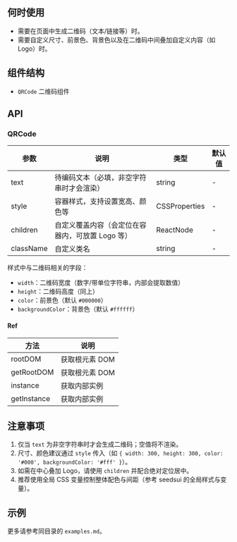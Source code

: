 ## 何时使用

- 需要在页面中生成二维码（文本/链接等）时。
- 需要自定义尺寸、前景色、背景色以及在二维码中间叠加自定义内容（如 Logo）时。

## 组件结构

- `QRCode` 二维码组件

## API

### QRCode

| 参数      | 说明                                             | 类型          | 默认值 |
| --------- | ------------------------------------------------ | ------------- | ------ |
| text      | 待编码文本（必填，非空字符串时才会渲染）         | string        | -      |
| style     | 容器样式，支持设置宽高、颜色等                   | CSSProperties | -      |
| children  | 自定义覆盖内容（会定位在容器内，可放置 Logo 等） | ReactNode     | -      |
| className | 自定义类名                                       | string        | -      |

样式中与二维码相关的字段：

- `width`：二维码宽度（数字/带单位字符串，内部会提取数值）
- `height`：二维码高度（同上）
- `color`：前景色（默认 `#000000`）
- `backgroundColor`：背景色（默认 `#ffffff`）

#### Ref

| 方法        | 说明           |
| ----------- | -------------- |
| rootDOM     | 获取根元素 DOM |
| getRootDOM  | 获取根元素 DOM |
| instance    | 获取内部实例   |
| getInstance | 获取内部实例   |

## 注意事项

1. 仅当 `text` 为非空字符串时才会生成二维码；空值将不渲染。
2. 尺寸、颜色建议通过 `style` 传入（如 `{ width: 300, height: 300, color: '#000', backgroundColor: '#fff' }`）。
3. 如需在中心叠加 Logo，请使用 `children` 并配合绝对定位居中。
4. 推荐使用全局 CSS 变量控制整体配色与间距（参考 seedsui 的全局样式与变量）。

## 示例

更多请参考同目录的 `examples.md`。
